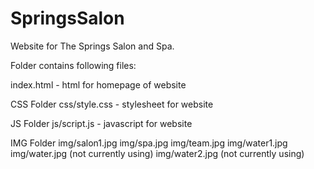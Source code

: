# SpringsSalon
Website for The Springs Salon and Spa.

Folder contains following files:

  index.html - html for homepage of website

  CSS Folder
    css/style.css - stylesheet for website

  JS Folder
    js/script.js - javascript for website

  IMG Folder
    img/salon1.jpg
    img/spa.jpg
    img/team.jpg
    img/water1.jpg
    img/water.jpg (not currently using)
    img/water2.jpg (not currently using)
    
    
    
